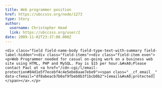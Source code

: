 ```yaml
---
title: Web programmer position 
href: https://ubccsss.org/node/1273
type: Story
author:
  username: Christopher Head
  link: https://ubccsss.org/user/2
date: 2009-11-02T23:37:00.000Z
---
```



    <div class="field field-name-body field-type-text-with-summary field-label-hidden"><div class="field-items"><div class="field-item even"><p>Web Programmer needed for casual on-going work on a business web site using HTML, PHP and MySQL. Pay is $15 per hour.&#xA0;Please contact Paul at <a href="/cdn-cgi/l/email-protection#84d1e5f7ecebf4c4e5ebe8aae7ebe9"><span class="__cf_email__" data-cfemail="df8abeacb7b0af9fbeb0b3f1bcb0b2">[email&#xA0;protected]</span></a>.</p>
</div></div></div>    <footer>
          </footer>
    